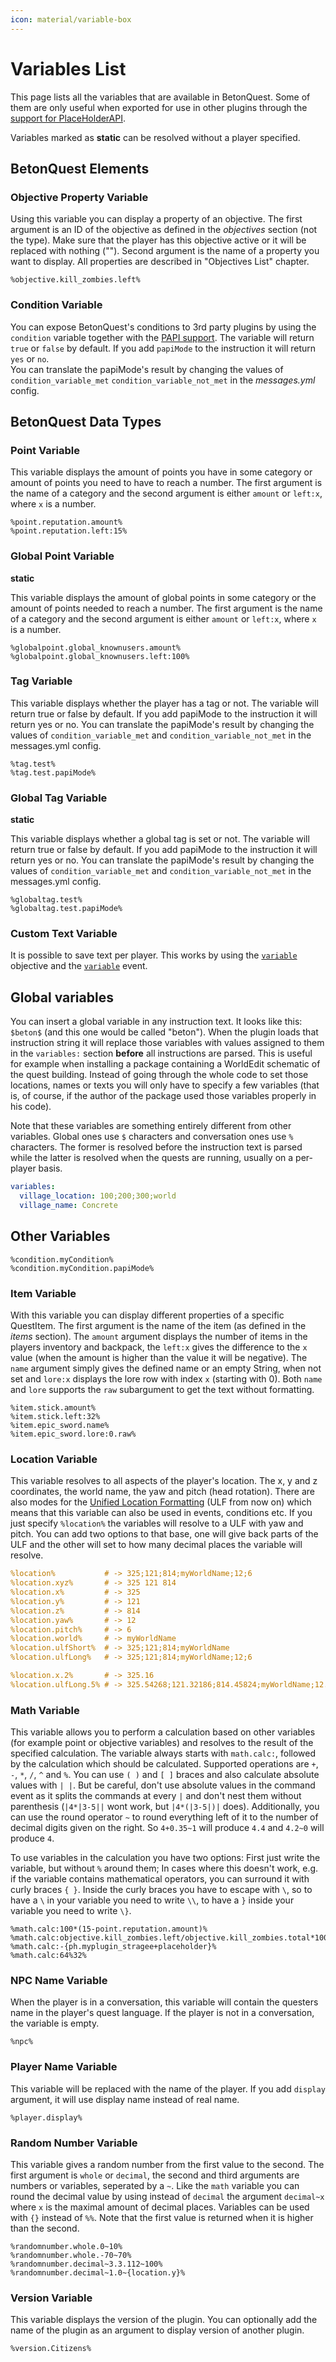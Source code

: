 ```yaml
---
icon: material/variable-box
---
```

# Variables List

This page lists all the variables that are available in BetonQuest.
Some of them are only useful when exported for use in other plugins through the [support for PlaceHolderAPI](Integration-List.md#placeholderapi).

Variables marked as **static** can be resolved without a player specified.

## BetonQuest Elements

### Objective Property Variable

Using this variable you can display a property of an objective. The first argument is an ID of the objective as
defined in the _objectives_ section (not the type). Make sure that the player has this objective active or it
will be replaced with nothing (""). Second argument is the name of a property you want to display.
All properties are described in "Objectives List" chapter.

```
%objective.kill_zombies.left%
```

### Condition Variable

You can expose BetonQuest's conditions to 3rd party plugins by using the `condition` variable together with the 
[PAPI support](Integration-List.md#placeholderapi).
The variable will return `true` or `false` by default. If you add `papiMode` to the instruction it will return `yes` or `no`.    
You can translate the papiMode's result by changing the values of `condition_variable_met` `condition_variable_not_met` in 
the *messages.yml* config.

## BetonQuest Data Types

### Point Variable

This variable displays the amount of points you have in some category or amount of points you need to have to reach a
number. The first argument is the name of a category and the second argument is either `amount` or `left:x`, where `x` is a number.

```
%point.reputation.amount%
%point.reputation.left:15%
```

### Global Point Variable

**static**

This variable displays the amount of global points in some category or the amount of points needed to reach a number.
The first argument is the name of a category and the second argument is either `amount` or `left:x`, where `x` is a number.

```
%globalpoint.global_knownusers.amount%
%globalpoint.global_knownusers.left:100%
```

### Tag Variable

This variable displays whether the player has a tag or not.
The variable will return true or false by default. If you add papiMode to the instruction it will return yes or no.
You can translate the papiMode's result by changing the values of `condition_variable_met` and `condition_variable_not_met`
in the messages.yml config.

```
%tag.test%
%tag.test.papiMode%
```

### Global Tag Variable

**static**

This variable displays whether a global tag is set or not.
The variable will return true or false by default. If you add papiMode to the instruction it will return yes or no.
You can translate the papiMode's result by changing the values of `condition_variable_met` and `condition_variable_not_met`
in the messages.yml config.

```
%globaltag.test%
%globaltag.test.papiMode%
```

### Custom Text Variable

It is possible to save text per player. This works by using the [`variable`](Objectives-List.md#variable-variable)
 objective and the [`variable`](Events-List.md#variable-variable) event. 

## Global variables

You can insert a global variable in any instruction text. It looks like this: `$beton$` (and this one would be
called "beton"). When the plugin loads that instruction string it will replace those variables with values assigned to
them in the `variables:` section **before** all instructions are parsed. This is useful for example when installing a
package containing a WorldEdit schematic of the quest building. Instead of going through the whole code to set those
locations, names or texts you will only have to specify a few variables (that is, of course, if the author of the
package used those variables properly in his code).

Note that these variables are something entirely different from other variables. Global ones use `$` characters
and conversation ones use `%` characters. The former is resolved before the instruction text is parsed while the
latter is resolved when the quests are running, usually on a per-player basis.

```YAML
variables:
  village_location: 100;200;300;world
  village_name: Concrete
```

## Other Variables
```
%condition.myCondition%
%condition.myCondition.papiMode%
``` 

### Item Variable

With this variable you can display different properties of a specific QuestItem.
The first argument is the name of the item (as defined in the _items_ section).
The `amount` argument displays the number of items in the players inventory and backpack,
the `left:x` gives the difference to the `x` value (when the amount is higher than the value it will be negative).
The `name` argument simply gives the defined name or an empty String, when not set
and `lore:x` displays the lore row with index `x` (starting with 0).
Both `name` and `lore` supports the `raw` subargument to get the text without formatting.

```
%item.stick.amount%
%item.stick.left:32%
%item.epic_sword.name%
%item.epic_sword.lore:0.raw%
```

### Location Variable

This variable resolves to all aspects of the player's location. The x, y and z coordinates, the world name, the yaw and pitch (head rotation).
There are also modes for the [Unified Location Formatting](../Data-Formats.md#unified-location-formating) (ULF from now on)
which means that this variable can also be used in events, conditions etc.
If you just specify `%location%` the variables will resolve to a ULF with yaw and pitch.
You can add two options to that base, one will give back parts of the ULF and the other will set to how many decimal places 
the variable will resolve. 

```YAML
%location%           # -> 325;121;814;myWorldName;12;6
%location.xyz%       # -> 325 121 814 
%location.x%         # -> 325
%location.y%         # -> 121
%location.z%         # -> 814
%location.yaw%       # -> 12
%location.pitch%     # -> 6
%location.world%     # -> myWorldName
%location.ulfShort%  # -> 325;121;814;myWorldName
%location.ulfLong%   # -> 325;121;814;myWorldName;12;6

%location.x.2%       # -> 325.16
%location.ulfLong.5% # -> 325.54268;121.32186;814.45824;myWorldName;12.0;6.0
```
    
    
### Math Variable

This variable allows you to perform a calculation based on other variables (for example point or objective variables)
and resolves to the result of the specified calculation. The variable always starts with `math.calc:`, followed by the
calculation which should be calculated. Supported operations are `+`, `-`, `*`, `/`, `^` and `%`. You can use `( )` and
`[ ]` braces and also calculate absolute values with `| |`. But be careful, don't use absolute values in the command
event as it splits the commands at every `|` and don't nest them without parenthesis (`|4*|3-5||` wont work, but
`|4*(|3-5|)|` does). Additionally, you can use the round operator `~` to round everything left of it to the number of
decimal digits given on the right. So `4+0.35~1` will produce `4.4` and `4.2~0` will produce `4`.

To use variables in the calculation you have two options: First just write the variable, but  without `%` around them;
In cases where this doesn't work, e.g. if the variable contains mathematical operators, you can surround it with curly
braces `{ }`. Inside the curly braces you have to escape with `\`, so to have a `\` in your variable you need to write
`\\`, to have a `}` inside your variable you need to write `\}`.

```
%math.calc:100*(15-point.reputation.amount)%
%math.calc:objective.kill_zombies.left/objective.kill_zombies.total*100~2%
%math.calc:-{ph.myplugin_stragee+placeholder}%
%math.calc:64%32%
```

### NPC Name Variable

When the player is in a conversation, this variable will contain the questers name in the player's quest language.
If the player is not in a conversation, the variable is empty.

```
%npc%
```

### Player Name Variable

This variable will be replaced with the name of the player. If you add `display` argument, it will use display name instead of real name.

```
%player.display%
```

### Random Number Variable

This variable gives a random number from the first value to the second.
The first argument is `whole` or `decimal`, the second and third arguments are numbers or variables,
seperated by a `~`.
Like the `math` variable you can round the decimal value by using
instead of `decimal` the argument `decimal~x` where `x` is the maximal amount of decimal places. 
Variables can be used with `{}` instead of `%%`.
Note that the first value is returned when it is higher than the second.

```
%randomnumber.whole.0~10%
%randomnumber.whole.-70~70%
%randomnumber.decimal~3.3.112~100%
%randomnumber.decimal~1.0~{location.y}%
```

### Version Variable

This variable displays the version of the plugin. You can optionally add the name of the plugin as an argument to display version of another plugin.

```
%version.Citizens%
```
